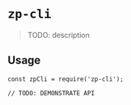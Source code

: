 # `zp-cli`

> TODO: description

## Usage

```
const zpCli = require('zp-cli');

// TODO: DEMONSTRATE API
```
